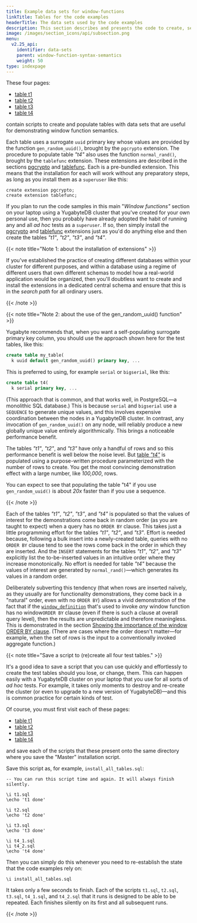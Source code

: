 ```yaml
---
title: Example data sets for window-functions
linkTitle: Tables for the code examples
headerTitle: The data sets used by the code examples
description: This section describes and presents the code to create, selection of four data sets for the code examples that illustrate the use of window functions.
image: /images/section_icons/api/subsection.png
menu:
  v2.25_api:
    identifier: data-sets
    parent: window-function-syntax-semantics
    weight: 50
type: indexpage
---
```


These four pages:

- [table t1](./table-t1/)
- [table t2](./table-t2/)
- [table t3](./table-t3/)
- [table t4](./table-t4/)

contain scripts to create and populate tables with data sets that are useful for demonstrating window function semantics.

Each table uses a surrogate `uuid` primary key whose values are provided by the function `gen_random_uuid()`, brought by the `pgcrypto` extension. The procedure to populate table _"t4"_ also uses the function `normal_rand()`, brought by the `tablefunc` extension. These extensions are described in the sections [pgcrypto](../../../../../../additional-features/pg-extensions/extension-pgcrypto) and [tablefunc](../../../../../../additional-features/pg-extensions/extension-tablefunc). Each is a pre-bundled extension. This means that the installation for each will work without any preparatory steps, as long as you install them as a `superuser` like this:

```plpgsql
create extension pgcrypto;
create extension tablefunc;
```

If you plan to run the code samples in this main "_Window functions"_ section on your laptop using a YugabyteDB cluster that you've created for your own personal use, then you probably have already adopted the habit of running any and all _ad hoc_ tests as a `superuser`. If so, then simply install the [pgcrypto](../../../../../../additional-features/pg-extensions/extension-pgcrypto) and [tablefunc](../../../../../../additional-features/pg-extensions/extension-tablefunc) extensions just as you'd do anything else and then create the tables _"t1"_, _"t2"_, _"t3"_, and _"t4"_.

{{< note title="Note 1: about the installation of extensions" >}}

If you've established the practice of creating different databases within your cluster for different purposes, and within a database using a regime of different users that own different schemas to model how a real-world application would be organized, then you'll doubtless want to create and install the extensions in a dedicated central schema and ensure that this is in the _search path_ for all ordinary users.

{{< /note >}}

{{< note title="Note 2: about the use of the gen_random_uuid() function" >}}

Yugabyte recommends that, when you want a self-populating surrogate primary key column, you should use the approach shown here for the test tables, like this:

```sql
create table my_table(
  k uuid default gen_random_uuid() primary key, ...
```

This is preferred to using, for example `serial` or `bigserial`, like this:

```sql
create table t4(
  k serial primary key, ...
```

(This approach that is common, and that works well, in PostgreSQL—a monolithic SQL database.) This is because `serial` and `bigserial` use a `SEQUENCE`  to generate unique values, and this involves expensive coordination between the nodes in a YugabyteDB cluster. In contrast, any invocation of `gen_random_uuid()` on any node, will reliably produce a new globally unique value entirely algorithmically. This brings a noticeable performance benefit.

The tables _"t1"_, _"t2"_, and _"t3"_ have only a handful of rows and so this performance benefit is well below the noise level. But [table _"t4"_](./table-t4/) is populated using a purpose-written procedure parameterized with the number of rows to create. You get the most convincing demonstration effect with a large number, like _100,000_, rows.

You can expect to see that populating the table "t4" if you use `gen_random_uuid()` is about _20x_ faster than if you use a sequence.

{{< /note >}}

Each of the tables _"t1"_, _"t2"_, _"t3"_, and _"t4"_ is populated so that the values of interest for the demonstrations come back in random order (as you are taught to expect) when a query has no `ORDER BY` clause. This takes just a little programming effort for the tables _"t1"_, _"t2"_, and _"t3"_. Effort is needed because, following a bulk insert into a newly-created table, queries with no `ORDER BY` clause tend to see the rows come back in the order in which they are inserted. And the `INSERT` statements for the tables _"t1"_, _"t2"_, and _"t3"_ explicitly list the to-be-inserted values in an intuitive order where they increase monotonically. No effort is needed for table _"t4"_ because the values of interest are generated by `normal_rand()`—which generates its values in a random order.

Deliberately subverting this tendency (that when rows are inserted naïvely, as they usually are for functionality demonstrations, they come back in a "natural" order, even with no `ORDER BY`) allows a vivid demonstration of the fact that if the [`window_definition`](../../../../syntax_resources/grammar_diagrams/#window-definition) that's used to invoke _any_ window function has no window`ORDER BY` clause (even if there is such a clause at overall query level), then the results are unpredictable and therefore meaningless. This is demonstrated in the section [Showing the importance of the window ORDER BY clause](../../functionality-overview/#showing-the-importance-of-the-window-order-by-clause). (There are cases where the order doesn't matter—for example, when the set of rows is the input to a conventionally invoked aggregate function.)

{{< note title="Save a script to (re)create all four test tables." >}}

It's a good idea to save a script that you can use quickly and effortlessly to create the test tables should you lose, or change, them. This can happen easily with a YugabyteDB cluster on your laptop that you use for all sorts of _ad hoc_ tests. For example, it takes only moments to destroy and re-create the cluster (or even to upgrade to a new version of YugabyteDB)—and this is common practice for certain kinds of test.

 Of course, you must first visit each of these pages:

- [table t1](./table-t1/)
- [table t2](./table-t2/)
- [table t3](./table-t3/)
- [table t4](./table-t4/)

and save each of the scripts that these present onto the same directory where you save the  "Master" installation script.

Save this script as, for example, `install_all_tables.sql`:

```plpgsql
-- You can run this script time and again. It will always finish silently.

\i t1.sql
\echo 't1 done'

\i t2.sql
\echo 't2 done'

\i t3.sql
\echo 't3 done'

\i t4_1.sql
\i t4_2.sql
\echo 't4 done'
```

Then you can simply do this whenever you need to re-establish the state that the code examples rely on:

```plpgsql
\i install_all_tables.sql
```

It takes only a few seconds to finish. Each of the scripts `t1.sql`, `t2.sql`, `t3.sql`, `t4_1.sql`, and `t4_2.sql` that it runs is designed to be able to be repeated. Each finishes silently on its first and all subsequent runs.

{{< /note >}}
